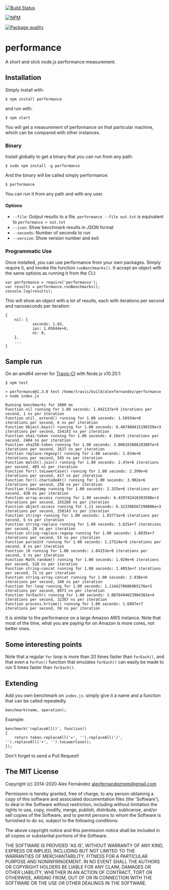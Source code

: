 [![Build Status](https://secure.travis-ci.org/alexfernandez/performance.svg)](http://travis-ci.org/alexfernandez/performance)

[![NPM](https://nodei.co/npm/performance.png?downloads=true)](https://nodei.co/npm/performance/)

[![Package quality](http://packagequality.com/badge/performance.png)](http://packagequality.com/#?package=performance)

# performance

A short and slick node.js performance measurement.

## Installation

Simply install with:

    $ npm install performance

and run with:

    $ npm start

You will get a measurement of performance on that particular machine,
which can be compared with other instances.

### Binary

Install globally to get a binary that you can run from any path:

    $ sudo npm install -g performance

And the binary will be called simply performance:

    $ performance

You can run it from any path and with any user.

#### Options

* `--file`: Output results to a file. `performance --file out.txt` is equivalent
  to `performance > out.txt`
* `--json`: Show benchmark results in JSON format
* `--seconds`: Number of seconds to run
* `--version`: Show version number and exit

### Programmatic Use

Once installed, you can use performance from your own packages. Simply require
it, and invoke the function `runBenchmarks()`. It accept an object with the same
options as running it from the CLI:

```
var performance = require('performance');
var results = performance.runBenchmarks();
console.log(results);
```

This will show an object with a lot of results, each with iterations per second and nanoseconds per iteration:

```
{
	nil: {
            seconds: 1.03,
            ips: 1.65844e+8,
            ns: 6,
    },
	...
}
```

## Sample run

On an amd64 server for [Travis-CI](https://travis-ci.org/) with Node.js v10.20.1:

```
$ npm test

> performance@1.3.0 test /home/travis/build/alexfernandez/performance
> node index.js

Running benchmarks for 1000 ms
Function nil running for 1.00 seconds: 1.042137e+9 iterations per second, 1 ns per iteration
Function util._extend() running for 1.00 seconds: 1.56934e+8 iterations per second, 6 ns per iteration
Function Object.keys() running for 1.08 seconds: 6.487488415199259e+3 iterations per second, 154143 ns per iteration
Function sha1-token running for 1.00 seconds: 4.16e+5 iterations per second, 2404 ns per iteration
Function sha256-token running for 1.00 seconds: 3.806193806193807e+5 iterations per second, 2627 ns per iteration
Function replace-regexp() running for 1.00 seconds: 1.834e+6 iterations per second, 545 ns per iteration
Function match().join() running for 1.00 seconds: 2.47e+6 iterations per second, 405 ns per iteration
Function for().toLowerCase() running for 1.00 seconds: 2.399e+6 iterations per second, 417 ns per iteration
Function for().charCodeAt() running for 1.00 seconds: 3.902e+6 iterations per second, 256 ns per iteration
Function timestamp running for 1.00 seconds: 2.325e+6 iterations per second, 430 ns per iteration
Function array-access running for 1.09 seconds: 6.439742410303588e+3 iterations per second, 155286 ns per iteration
Function object-access running for 1.11 seconds: 6.323396567299006e+3 iterations per second, 158143 ns per iteration
Function string+ running for 1.00 seconds: 1.83771e+8 iterations per second, 5 ns per iteration
Function string-replace running for 1.00 seconds: 3.625e+7 iterations per second, 28 ns per iteration
Function string-replace-regexp running for 1.00 seconds: 1.8935e+7 iterations per second, 53 ns per iteration
Function parseInt running for 1.00 seconds: 1.27524e+8 iterations per second, 8 ns per iteration
Function |0 running for 1.00 seconds: 1.84153e+8 iterations per second, 5 ns per iteration
Function Math.random() running for 1.00 seconds: 1.929e+6 iterations per second, 518 ns per iteration
Function string-concat running for 1.00 seconds: 1.4053e+7 iterations per second, 71 ns per iteration
Function string-array-concat running for 1.00 seconds: 2.938e+6 iterations per second, 340 ns per iteration
Function for-loop running for 1.00 seconds: 1.1144278606965176e+5 iterations per second, 8973 ns per iteration
Function forEach() running for 1.00 seconds: 3.0876494023904383e+4 iterations per second, 32387 ns per iteration
Function process.hrtime() running for 1.00 seconds: 1.6807e+7 iterations per second, 59 ns per iteration
```

It is similar to the performance on a large Amazon AWS instance. Note that most of the time,
what you are paying for on Amazon is more cores, not better ones.

## Some interesting points

Note that a regular `for` loop is more than 20 times faster than `forEach()`,
and that even a `forFun()` function that emulates `forEach()` can easily be made
to run 5 times faster than `forEach()`.

## Extending

Add you own benchmark on `index.js`: simply give it a name and a function
that can be called repeatedly.

    benchmark(name, operation);

Example:

    benchmark('replaceAll()', function()
    {
        return token.replaceAll('=', '').replaceAll('/', '').replaceAll('+', '').toLowerCase();
    });

Don't forget to send a Pull Request!

## The MIT License

Copyright (c) 2014-2020 Alex Fernández <alexfernandeznpm@gmail.com>

Permission is hereby granted, free of charge, to any person obtaining a copy of this software and associated documentation files (the 'Software'), to deal in the Software without restriction, including without limitation the rights to use, copy, modify, merge, publish, distribute, sublicense, and/or sell copies of the Software, and to permit persons to whom the Software is furnished to do so, subject to the following conditions:

The above copyright notice and this permission notice shall be included in all copies or substantial portions of the Software.

THE SOFTWARE IS PROVIDED 'AS IS', WITHOUT WARRANTY OF ANY KIND, EXPRESS OR IMPLIED, INCLUDING BUT NOT LIMITED TO THE WARRANTIES OF MERCHANTABILITY, FITNESS FOR A PARTICULAR PURPOSE AND NONINFRINGEMENT. IN NO EVENT SHALL THE AUTHORS OR COPYRIGHT HOLDERS BE LIABLE FOR ANY CLAIM, DAMAGES OR OTHER LIABILITY, WHETHER IN AN ACTION OF CONTRACT, TORT OR OTHERWISE, ARISING FROM, OUT OF OR IN CONNECTION WITH THE SOFTWARE OR THE USE OR OTHER DEALINGS IN THE SOFTWARE.
